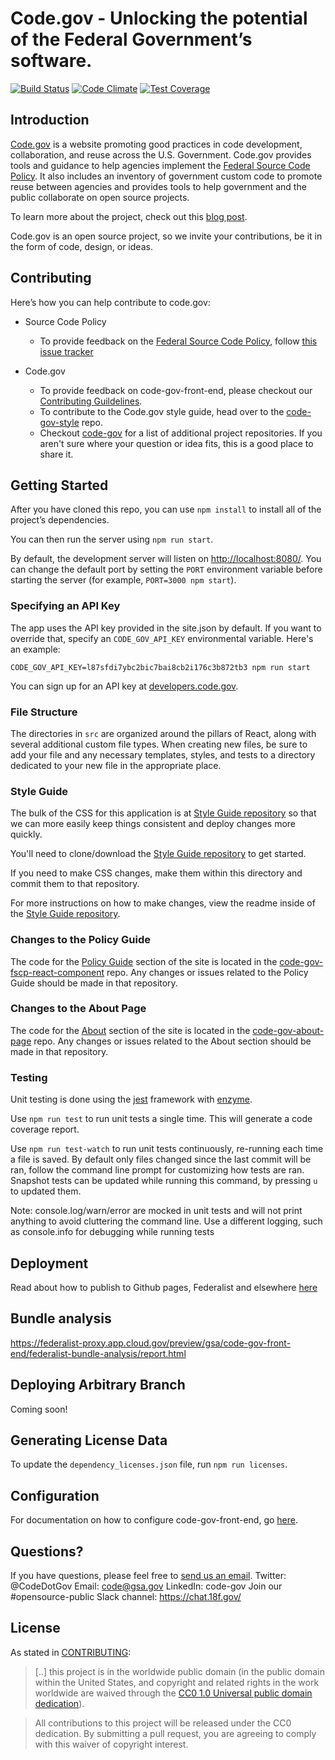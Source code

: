 
# Code.gov - Unlocking the potential of the Federal Government’s software.

[![Build Status](https://circleci.com/gh/GSA/code-gov-front-end.svg?style=svg)](https://circleci.com/gh/GSA/code-gov-front-end)
[![Code Climate](https://api.codeclimate.com/v1/badges/4675ef3ed03728b81e66/maintainability)](https://codeclimate.com/github/GSA/code-gov-front-end/maintainability)
[![Test Coverage](https://api.codeclimate.com/v1/badges/4675ef3ed03728b81e66/test_coverage)](https://codeclimate.com/github/GSA/code-gov-front-end/test_coverage)

## Introduction

[Code.gov](https://code.gov) is a website promoting good practices in code development, collaboration, and reuse across the U.S.  Government. Code.gov provides tools and guidance to help agencies implement the [Federal Source Code Policy](https://sourcecode.cio.gov). It also includes an inventory of government custom code to promote reuse between agencies and provides tools to help government and the public collaborate on open source projects.

To learn more about the project, check out this [blog post](https://www.whitehouse.gov/blog/2016/08/08/peoples-code).

Code.gov is an open source project, so we invite your contributions, be it in the form of code, design, or ideas.

## Contributing

Here’s how you can help contribute to code.gov:

* Source Code Policy
  * To provide feedback on the [Federal Source Code Policy](https://sourcecode.cio.gov/), follow [this issue tracker](https://github.com/WhiteHouse/source-code-policy/issues)

* Code.gov
    * To provide feedback on code-gov-front-end, please checkout our [Contributing Guildelines](CONTRIBUTING.md).
    * To contribute to the Code.gov style guide, head over to the [code-gov-style](https://github.com/GSA/code-gov-style) repo.
    * Checkout [code-gov](https://github.com/GSA/code-gov) for a list of additional project repositories. If you aren't sure where your question or idea fits, this is a good place to share it.

## Getting Started

After you have cloned this repo, you can use `npm install` to install all of the
project’s dependencies.

You can then run the server using `npm run start`.

By default, the development server will listen on <http://localhost:8080/>. You can change the default port by setting the `PORT` environment variable before starting the server (for example, `PORT=3000 npm start`).

### Specifying an API Key
The app uses the API key provided in the site.json by default.
If you want to override that, specify an `CODE_GOV_API_KEY` environmental variable.  Here's an example:
```
CODE_GOV_API_KEY=l87sfdi7ybc2bic7bai8cb2i176c3b872tb3 npm run start
```

You can sign up for an API key at [developers.code.gov](https://developers.code.gov/key.html).

### File Structure
The directories in `src` are organized around the pillars of React, along
with several additional custom file types. When creating new files, be sure to
add your file and any necessary templates, styles, and tests to a directory
dedicated to your new file in the appropriate place.

### Style Guide

The bulk of the CSS for this application is at [Style Guide repository](https://github.com/GSA/code-gov-style) so that we can more easily keep things consistent and deploy changes more quickly.

You'll need to clone/download the [Style Guide repository](https://github.com/GSA/code-gov-style) to get started.

If you need to make CSS changes, make them within this directory and commit them to that repository.

For more instructions on how to make changes, view the readme inside of the [Style Guide repository](https://github.com/GSA/code-gov-style).

### Changes to the Policy Guide

The code for the [Policy Guide](https://code.gov/policy-guide/) section of the site is located in the [code-gov-fscp-react-component](https://github.com/GSA/code-gov-fscp-react-component) repo. Any changes or issues related to the Policy Guide should be made in that repository.

### Changes to the About Page

The code for the [About](https://code.gov/about/overview/introduction) section of the site is located in the [code-gov-about-page](https://github.com/GSA/code-gov-about-page) repo.  Any changes or issues related to the About section should be made in that repository.

### Testing

Unit testing is done using the [jest](https://github.com/facebook/jest) framework with [enzyme](https://github.com/airbnb/enzyme).

Use `npm run test` to run unit tests a single time. This will generate a code coverage report.

Use `npm run test-watch` to run unit tests continuously, re-running each time a file is saved. By default only files changed since the last commit will be ran, follow the command line prompt for customizing how tests are ran. Snapshot tests can be updated while running this command, by pressing `u` to updated them.

Note: console.log/warn/error are mocked in unit tests and will not print anything to avoid cluttering the command line. Use a different logging, such as console.info for debugging while running tests

## Deployment
Read about how to publish to Github pages, Federalist and elsewhere [here](DEPLOYMENT.md)

## Bundle analysis
https://federalist-proxy.app.cloud.gov/preview/gsa/code-gov-front-end/federalist-bundle-analysis/report.html


## Deploying Arbitrary Branch
Coming soon!


## Generating License Data
To update the `dependency_licenses.json` file, run `npm run licenses`.

## Configuration
For documentation on how to configure code-gov-front-end, go [here](CONFIGURATION.md).

## Questions?

If you have questions, please feel free to [send us an email](mailto:code@gsa.gov).
Twitter: @CodeDotGov
Email: code@gsa.gov
LinkedIn: code-gov
Join our #opensource-public Slack channel: https://chat.18f.gov/

## License

As stated in [CONTRIBUTING](CONTRIBUTING.md):

> [..] this project is in the worldwide public domain (in the public domain within the United States, and copyright and related rights in the work worldwide are waived through the [CC0 1.0 Universal public domain dedication](https://creativecommons.org/publicdomain/zero/1.0/)).

> All contributions to this project will be released under the CC0
dedication. By submitting a pull request, you are agreeing to comply
with this waiver of copyright interest.

